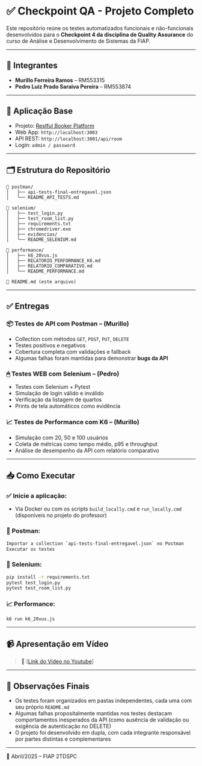 
# ✅ Checkpoint QA - Projeto Completo

Este repositório reúne os testes automatizados funcionais e não-funcionais desenvolvidos para o **Checkpoint 4 da disciplina de Quality Assurance** do curso de Análise e Desenvolvimento de Sistemas da FIAP.

---

## 👥 Integrantes

- **Murillo Ferreira Ramos** – RM553315
- **Pedro Luiz Prado Saraiva Pereira** – RM553874

---

## 🧩 Aplicação Base

- Projeto: [Restful Booker Platform](https://github.com/prof-desiglo/restful-booker-platform/tree/trunk)
- Web App: `http://localhost:3003`
- API REST: `http://localhost:3001/api/room`
- Login: `admin / password`

---

## 🗂 Estrutura do Repositório

```
📁 postman/
│   ├── api-tests-final-entregavel.json
│   └── README_API_TESTS.md

📁 selenium/
│   ├── test_login.py
│   ├── test_room_list.py
│   ├── requirements.txt
│   ├── chromedriver.exe
│   ├── evidencias/
│   └── README_SELENIUM.md

📁 performance/
│   ├── k6_20vus.js
│   ├── RELATORIO_PERFORMANCE_K6.md
│   ├── RELATORIO_COMPARATIVO.md
│   └── README_PERFORMANCE.md

📄 README.md (este arquivo)
```

---

## ✅ Entregas

### 📦 Testes de API com Postman – (Murillo)
- Collection com métodos `GET`, `POST`, `PUT`, `DELETE`
- Testes positivos e negativos
- Cobertura completa com validações e fallback
- Algumas falhas foram mantidas para demonstrar **bugs da API**

### 🖱 Testes WEB com Selenium – (Pedro)
- Testes com Selenium + Pytest
- Simulação de login válido e inválido
- Verificação da listagem de quartos
- Prints de tela automáticos como evidência

### 📈 Testes de Performance com K6 – (Murillo)
- Simulação com 20, 50 e 100 usuários
- Coleta de métricas como tempo médio, p95 e throughput
- Análise de desempenho da API com relatório comparativo

---

## 📥 Como Executar

### ✅ Inicie a aplicação:
- Via Docker ou com os scripts `build_locally.cmd` e `run_locally.cmd` (disponíveis no projeto do professor)

### 🧪 Postman:
```bash
Importar a collection `api-tests-final-entregavel.json` no Postman
Executar os testes
```

### 🤖 Selenium:
```bash
pip install -r requirements.txt
pytest test_login.py
pytest test_room_list.py
```

### 📈 Performance:
```bash
k6 run k6_20vus.js
```

---

## 📹 Apresentação em Vídeo

> 🔗 [[Link do Vídeo no Youtube](https://www.youtube.com/watch?v=8oOtYEgFMpI)]

---

## 📌 Observações Finais

- Os testes foram organizados em pastas independentes, cada uma com seu próprio `README.md`
- Algumas falhas propositalmente mantidas nos testes destacam comportamentos inesperados da API (como ausência de validação ou exigência de autenticação no DELETE)
- O projeto foi desenvolvido em dupla, com cada integrante responsável por partes distintas e complementares

---

📅 Abril/2025 – FIAP 2TDSPC
